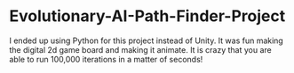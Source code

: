 # Evolutionary-AI-Path-Finder-Project

I ended up using Python for this project instead of Unity. It was fun making the digital 2d game board and making it animate. It is crazy that you are able to run 100,000 iterations in a matter of seconds!
